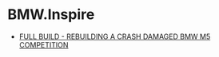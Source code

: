 # BMW.Inspire
- [FULL BUILD - REBUILDING A CRASH DAMAGED BMW M5 COMPETITION](https://youtu.be/UePhHI1vTsY)
